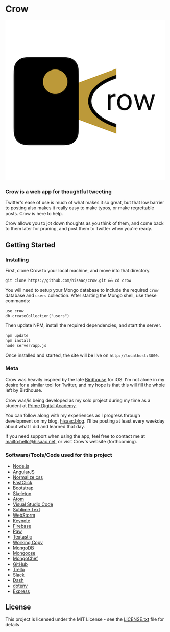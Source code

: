 # Crow

![](./project-assets/images/logo-text-small.png)

### Crow is a web app for thoughtful tweeting

Twitter's ease of use is much of what makes it so great, but that low barrier to posting also makes it really easy to make typos, or make regrettable posts. Crow is here to help.

Crow allows you to jot down thoughts as you think of them, and come back to them later for pruning, and post them to Twitter when you're ready.

## Getting Started

### Installing

First, clone Crow to your local machine, and move into that directory.

```shell
git clone https://github.com/hisaac/crow.git && cd crow
```

You will need to setup your Mongo database to include the required `crow` database and `users` collection. After starting the Mongo shell, use these commands:

```shell
use crow
db.createCollection("users")
```

Then update NPM, install the required dependencies, and start the server.

```shell
npm update
npm install
node server/app.js
```

Once installed and started, the site will be live on `http://localhost:3000`.

### Meta

Crow was heavily inspired by the late [Birdhouse](http://birdhouseapp.com) for iOS. I'm not alone in my desire for a similar tool for Twitter, and my hope is that this will fill the whole left by Birdhouse.

Crow was/is being developed as my solo project during my time as a student at [Prime Digital Academy](http://primeacademy.io).

You can follow along with my experiences as I progress through development on my blog, [hisaac.blog](http://hisaac.blog). I'll be posting at least every weekday about what I did and learned that day.

If you need support when using the app, feel free to contact me at <mailto:hello@hisaac.net>, or visit Crow's website (forthcoming).

### Software/Tools/Code used for this project

- [Node.js](https://nodejs.org/en/)
- [AngularJS](https://angularjs.org)
- [Normalize.css](https://necolas.github.io/normalize.css/)
- [FastClick](https://github.com/ftlabs/fastclick)
- [Bootstrap](http://getbootstrap.com)
- [Skeleton](http://getskeleton.com)
- [Atom](https://atom.io)
- [Visual Studio Code](https://code.visualstudio.com)
- [Sublime Text](https://www.sublimetext.com)
- [WebStorm](https://www.jetbrains.com/webstorm/)
- [Keynote](http://www.apple.com/keynote/)
- [Firebase](https://firebase.google.com)
- [Paw](https://paw.cloud)
- [Textastic](https://www.textasticapp.com/iphone.html)
- [Working Copy](https://workingcopyapp.com)
- [MongoDB](https://www.mongodb.com)
- [Mongoose](http://mongoosejs.com)
- [MongoChef](http://3t.io/mongochef/)
- [GitHub](http://github.com)
- [Trello](https://trello.com)
- [Slack](https://slack.com)
- [Dash](https://kapeli.com/dash)
- [dotenv](https://github.com/motdotla/dotenv)
- [Express](http://expressjs.com)

## License

This project is licensed under the MIT License - see the [LICENSE.txt](./LICENSE.md) file for details
